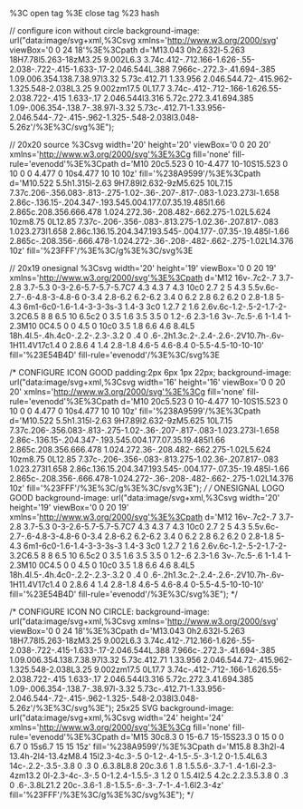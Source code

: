 
%3C open tag
%3E close tag
%23 hash


// configure icon without circle
background-image: url("data:image/svg+xml,%3Csvg xmlns='http://www.w3.org/2000/svg' viewBox='0 0 24 18'%3E%3Cpath d='M13.043 0h2.632l-5.263 18H7.78l5.263-18zM3.25 9.002L6.3 3.74c.412-.712.166-1.626-.55-2.038-.722-.415-1.633-.17-2.046.544L.388 7.966c-.272.3-.41.694-.385 1.09.006.354.138.7.38.97l3.32 5.73c.412.71 1.33.956 2.046.544.72-.415.962-1.325.548-2.038L3.25 9.002zm17.5 0L17.7 3.74c-.412-.712-.166-1.626.55-2.038.722-.415 1.633-.17 2.046.544l3.316 5.72c.272.3.41.694.385 1.09-.006.354-.138.7-.38.97l-3.32 5.73c-.412.71-1.33.956-2.046.544-.72-.415-.962-1.325-.548-2.038l3.048-5.26z'/%3E%3C/svg%3E");

// 20x20 source
%3Csvg width='20' height='20' viewBox='0 0 20 20' xmlns='http://www.w3.org/2000/svg'%3E%3Cg fill='none' fill-rule='evenodd'%3E%3Cpath d='M10 20c5.523 0 10-4.477 10-10S15.523 0 10 0 0 4.477 0 10s4.477 10 10 10z' fill='%238A9599'/%3E%3Cpath d='M10.522 5.5h1.315l-2.63 9H7.89l2.632-9zM5.625 10L7.15 7.37c.206-.356.083-.813-.275-1.02-.36-.207-.817-.083-1.023.273l-1.658 2.86c-.136.15-.204.347-.193.545.004.177.07.35.19.485l1.66 2.865c.208.356.666.478 1.024.272.36-.208.482-.662.275-1.02L5.624 10zm8.75 0L12.85 7.37c-.206-.356-.083-.813.275-1.02.36-.207.817-.083 1.023.273l1.658 2.86c.136.15.204.347.193.545-.004.177-.07.35-.19.485l-1.66 2.865c-.208.356-.666.478-1.024.272-.36-.208-.482-.662-.275-1.02L14.376 10z' fill='%23FFF'/%3E%3C/g%3E%3C/svg%3E

// 20x19 onesignal
%3Csvg width='20' height='19' viewBox='0 0 20 19' xmlns='http://www.w3.org/2000/svg'%3E%3Cpath d='M12 16v-.7c2-.7 3.7-2.8 3.7-5.3 0-3-2.6-5.7-5.7-5.7C7 4.3 4.3 7 4.3 10c0 2.7 2 5 4.3 5.5v.6c-2.7-.6-4.8-3-4.8-6 0-3.4 2.8-6.2 6.2-6.2 3.4 0 6.2 2.8 6.2 6.2 0 2.8-1.8 5-4.3 6m1-6c0-1.6-1.4-3-3-3s-3 1.4-3 3c0 1.2.7 2 1.6 2.6v.6c-1.2-.5-2-1.7-2-3.2C6.5 8 8 6.5 10 6.5c2 0 3.5 1.6 3.5 3.5 0 1.2-.6 2.3-1.6 3v-.7c.5-.6 1-1.4 1-2.3M10 0C4.5 0 0 4.5 0 10c0 3.5 1.8 6.6 4.6 8.4L5 18h.4l.5-.4h.4c0-.2.2-.2.3-.3.2 0 .4 0 .6-.2h1.3c.2-.2.4-.2.6-.2V10.7h-.6v-1H11.4V17c1.4 0 2.8.6 4 1.4 2.8-1.8 4.6-5 4.6-8.4 0-5.5-4.5-10-10-10' fill='%23E54B4D' fill-rule='evenodd'/%3E%3C/svg%3E


/* CONFIGURE ICON GOOD
padding:2px 6px 1px 22px;
background-image: url("data:image/svg+xml,%3Csvg width='16' height='16' viewBox='0 0 20 20' xmlns='http://www.w3.org/2000/svg'%3E%3Cg fill='none' fill-rule='evenodd'%3E%3Cpath d='M10 20c5.523 0 10-4.477 10-10S15.523 0 10 0 0 4.477 0 10s4.477 10 10 10z' fill='%238A9599'/%3E%3Cpath d='M10.522 5.5h1.315l-2.63 9H7.89l2.632-9zM5.625 10L7.15 7.37c.206-.356.083-.813-.275-1.02-.36-.207-.817-.083-1.023.273l-1.658 2.86c-.136.15-.204.347-.193.545.004.177.07.35.19.485l1.66 2.865c.208.356.666.478 1.024.272.36-.208.482-.662.275-1.02L5.624 10zm8.75 0L12.85 7.37c-.206-.356-.083-.813.275-1.02.36-.207.817-.083 1.023.273l1.658 2.86c.136.15.204.347.193.545-.004.177-.07.35-.19.485l-1.66 2.865c-.208.356-.666.478-1.024.272-.36-.208-.482-.662-.275-1.02L14.376 10z' fill='%23FFF'/%3E%3C/g%3E%3C/svg%3E");
*/
/* ONESIGNAL LOGO GOOD
background-image: url("data:image/svg+xml,%3Csvg width='20' height='19' viewBox='0 0 20 19' xmlns='http://www.w3.org/2000/svg'%3E%3Cpath d='M12 16v-.7c2-.7 3.7-2.8 3.7-5.3 0-3-2.6-5.7-5.7-5.7C7 4.3 4.3 7 4.3 10c0 2.7 2 5 4.3 5.5v.6c-2.7-.6-4.8-3-4.8-6 0-3.4 2.8-6.2 6.2-6.2 3.4 0 6.2 2.8 6.2 6.2 0 2.8-1.8 5-4.3 6m1-6c0-1.6-1.4-3-3-3s-3 1.4-3 3c0 1.2.7 2 1.6 2.6v.6c-1.2-.5-2-1.7-2-3.2C6.5 8 8 6.5 10 6.5c2 0 3.5 1.6 3.5 3.5 0 1.2-.6 2.3-1.6 3v-.7c.5-.6 1-1.4 1-2.3M10 0C4.5 0 0 4.5 0 10c0 3.5 1.8 6.6 4.6 8.4L5 18h.4l.5-.4h.4c0-.2.2-.2.3-.3.2 0 .4 0 .6-.2h1.3c.2-.2.4-.2.6-.2V10.7h-.6v-1H11.4V17c1.4 0 2.8.6 4 1.4 2.8-1.8 4.6-5 4.6-8.4 0-5.5-4.5-10-10-10' fill='%23E54B4D' fill-rule='evenodd'/%3E%3C/svg%3E");
*/

/* CONFIGURE ICON NO CIRCLE:
background-image: url("data:image/svg+xml,%3Csvg xmlns='http://www.w3.org/2000/svg' viewBox='0 0 24 18'%3E%3Cpath d='M13.043 0h2.632l-5.263 18H7.78l5.263-18zM3.25 9.002L6.3 3.74c.412-.712.166-1.626-.55-2.038-.722-.415-1.633-.17-2.046.544L.388 7.966c-.272.3-.41.694-.385 1.09.006.354.138.7.38.97l3.32 5.73c.412.71 1.33.956 2.046.544.72-.415.962-1.325.548-2.038L3.25 9.002zm17.5 0L17.7 3.74c-.412-.712-.166-1.626.55-2.038.722-.415 1.633-.17 2.046.544l3.316 5.72c.272.3.41.694.385 1.09-.006.354-.138.7-.38.97l-3.32 5.73c-.412.71-1.33.956-2.046.544-.72-.415-.962-1.325-.548-2.038l3.048-5.26z'/%3E%3C/svg%3E");
25x25 SVG
background-image: url("data:image/svg+xml,%3Csvg width='24' height='24' xmlns='http://www.w3.org/2000/svg'%3E%3Cg fill='none' fill-rule='evenodd'%3E%3Cpath d='M15 30c8.3 0 15-6.7 15-15S23.3 0 15 0 0 6.7 0 15s6.7 15 15 15z' fill='%238A9599'/%3E%3Cpath d='M15.8 8.3h2l-4 13.4h-2l4-13.4zM8.4 15l2.3-4c.3-.5 0-1.2-.4-1.5-.5-.3-1.2 0-1.5.4L6.3 14c-.2.2-.3.5-.3.8 0 .3 0 .6.3.8L8.8 20c.3.6 1 .8 1.5.5.6-.3.7-1 .4-1.6l-2.3-4zm13.2 0l-2.3-4c-.3-.5 0-1.2.4-1.5.5-.3 1.2 0 1.5.4l2.5 4.2c.2.2.3.5.3.8 0 .3 0 .6-.3.8L21.2 20c-.3.6-1 .8-1.5.5-.6-.3-.7-1-.4-1.6l2.3-4z' fill='%23FFF'/%3E%3C/g%3E%3C/svg%3E");
*/
